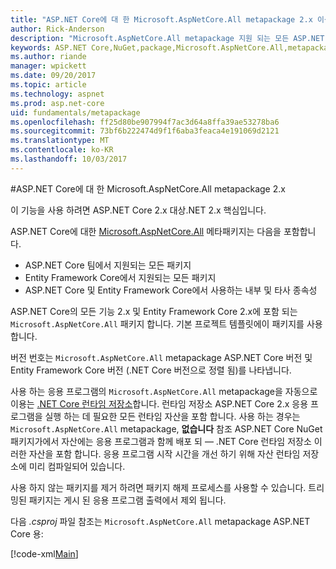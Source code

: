 ```yaml
---
title: "ASP.NET Core에 대 한 Microsoft.AspNetCore.All metapackage 2.x 이상"
author: Rick-Anderson
description: "Microsoft.AspNetCore.All metapackage 지원 되는 모든 ASP.NET Core 및 Entity Framework Core 패키지를 해당 종속성과 함께 포함 되어 있습니다."
keywords: ASP.NET Core,NuGet,package,Microsoft.AspNetCore.All,metapackage
ms.author: riande
manager: wpickett
ms.date: 09/20/2017
ms.topic: article
ms.technology: aspnet
ms.prod: asp.net-core
uid: fundamentals/metapackage
ms.openlocfilehash: ff25d80be907994f7ac3d64a8ffa39ae53278ba6
ms.sourcegitcommit: 73bf6b222474d9f1f6aba3feaca4e191069d2121
ms.translationtype: MT
ms.contentlocale: ko-KR
ms.lasthandoff: 10/03/2017
---
```

#<a name="microsoftaspnetcoreall-metapackage-for-aspnet-core-2x"></a>ASP.NET Core에 대 한 Microsoft.AspNetCore.All metapackage 2.x

이 기능을 사용 하려면 ASP.NET Core 2.x 대상.NET 2.x 핵심입니다.

ASP.NET Core에 대한 [Microsoft.AspNetCore.All](https://www.nuget.org/packages/Microsoft.AspNetCore.All) 메타패키지는 다음을 포함합니다.

* ASP.NET Core 팀에서 지원되는 모든 패키지
* Entity Framework Core에서 지원되는 모든 패키지 
* ASP.NET Core 및 Entity Framework Core에서 사용하는 내부 및 타사 종속성 

ASP.NET Core의 모든 기능 2.x 및 Entity Framework Core 2.x에 포함 되는 `Microsoft.AspNetCore.All` 패키지 합니다. 기본 프로젝트 템플릿에이 패키지를 사용 합니다.

버전 번호는 `Microsoft.AspNetCore.All` metapackage ASP.NET Core 버전 및 Entity Framework Core 버전 (.NET Core 버전으로 정렬 됨)를 나타냅니다.

사용 하는 응용 프로그램의 `Microsoft.AspNetCore.All` metapackage을 자동으로 이용는 [.NET Core 런타임 저장소](https://docs.microsoft.com/dotnet/core/deploying/runtime-store)합니다. 런타임 저장소 ASP.NET Core 2.x 응용 프로그램을 실행 하는 데 필요한 모든 런타임 자산을 포함 합니다. 사용 하는 경우는 `Microsoft.AspNetCore.All` metapackage, **없습니다** 참조 ASP.NET Core NuGet 패키지가에서 자산에는 응용 프로그램과 함께 배포 되 &mdash; .NET Core 런타임 저장소 이러한 자산을 포함 합니다. 응용 프로그램 시작 시간을 개선 하기 위해 자산 런타임 저장소에 미리 컴파일되어 있습니다.

사용 하지 않는 패키지를 제거 하려면 패키지 해제 프로세스를 사용할 수 있습니다. 트리밍된 패키지는 게시 된 응용 프로그램 출력에서 제외 됩니다.

다음 *.csproj* 파일 참조는 `Microsoft.AspNetCore.All` metapackage ASP.NET Core 용:

[!code-xml[Main](..\mvc\views\view-compilation\sample\MvcRazorCompileOnPublish2.csproj?highlight=9)]
